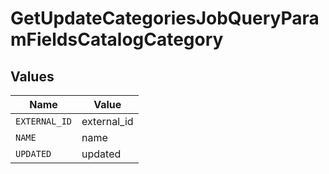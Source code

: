# GetUpdateCategoriesJobQueryParamFieldsCatalogCategory


## Values

| Name          | Value         |
| ------------- | ------------- |
| `EXTERNAL_ID` | external_id   |
| `NAME`        | name          |
| `UPDATED`     | updated       |